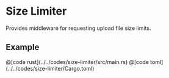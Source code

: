 # Size Limiter

Provides middleware for requesting upload file size limits.

## Example

<CodeGroup>
<CodeGroupItem title="main.rs" active>
@[code rust](../../codes/size-limiter/src/main.rs)

</CodeGroupItem>
<CodeGroupItem title="Cargo.toml">
@[code toml](../../codes/size-limiter/Cargo.toml)

</CodeGroupItem>
</CodeGroup>